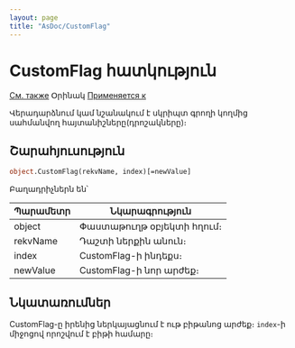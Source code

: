 ```yaml
---
layout: page
title: "AsDoc/CustomFlag"
---
```



# CustomFlag հատկություն

[См. также](../Asdoc.md) Օրինակ [Применяется к](../Asdoc.md)

Վերադարձնում կամ նշանակում է սկրիպտ գրողի կողմից սահմանվող հայտանիշները(դրոշակները)։ 


## Շարահյուսություն

``` vb
object.CustomFlag(rekvName, index)[=newValue]
```

Բաղադրիչներն են՝


| Պարամետր | Նկարագրություն |
|--|--|
| object |Փաստաթուղթ օբյեկտի հղում։ |
| rekvName | Դաշտի ներքին անուն։ |
| index | CustomFlag-ի ինդեքս։ |
| newValue | CustomFlag-ի նոր արժեք։ |

## Նկատառումներ 

CustomFlag-ը իրենից ներկայացնում է ութ բիթանոց արժեք։ `index`-ի միջոցով որոշվում է բիթի համարը։ 
